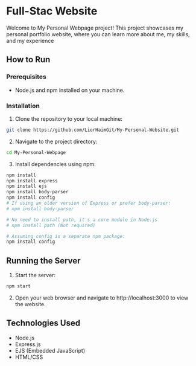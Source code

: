 # Full-Stac Website
Welcome to My Personal Webpage project! This project showcases my personal portfolio website, where you can learn more about me, my skills, and my experience


## How to Run

### Prerequisites
- Node.js and npm installed on your machine.

### Installation
1. Clone the repository to your local machine:
```bash
git clone https://github.com/LiorHaimGit/My-Personal-Website.git
```

2. Navigate to the project directory:
```bash
cd My-Personal-Webpage
```

3. Install dependencies using npm:
```bash
npm install
npm install express
npm install ejs
npm install body-parser
npm install config
# If using an older version of Express or prefer body-parser:
# npm install body-parser

# No need to install path, it's a core module in Node.js
# npm install path (Not required)

# Assuming config is a separate npm package:
npm install config
```

## Running the Server
1. Start the server:
```bash
npm start
```

2. Open your web browser and navigate to http://localhost:3000 to view the website.

## Technologies Used
- Node.js
- Express.js
- EJS (Embedded JavaScript)
- HTML/CSS
